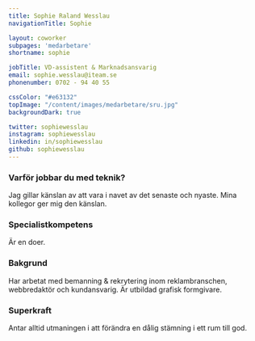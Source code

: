 ```yaml
---
title: Sophie Raland Wesslau
navigationTitle: Sophie

layout: coworker
subpages: 'medarbetare'
shortname: sophie

jobTitle: VD-assistent & Marknadsansvarig
email: sophie.wesslau@iteam.se
phonenumber: 0702 - 94 40 55

cssColor: "#e63132"
topImage: "/content/images/medarbetare/sru.jpg"
backgroundDark: true

twitter: sophiewesslau
instagram: sophiewesslau
linkedin: in/sophiewesslau
github: sophiewesslau
---
```


### Varför jobbar du med teknik?
Jag gillar känslan av att vara i navet av det senaste och nyaste. Mina kollegor ger mig den känslan.

### Specialistkompetens
Är en doer.

### Bakgrund
Har arbetat med bemanning & rekrytering inom reklambranschen, webbredaktör och kundansvarig. Är utbildad grafisk formgivare.

### Superkraft
Antar alltid utmaningen i att förändra en dålig stämning i ett rum till god.